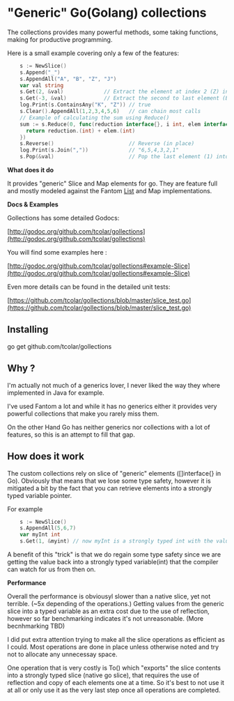 "Generic" Go(Golang) collections
=================================

The collections provides many powerful methods, some taking functions, making for productive programming.

Here is a small example covering only a few of the features:

```go
    s := NewSlice()
    s.Append("_")
    s.AppendAll("A", "B", "Z", "J")
    var val string
    s.Get(2, &val)             // Extract the element at index 2 (Z) into val (string)
    s.Get(-3, &val)            // Extract the second to last element (B) into val
    log.Print(s.ContainsAny("K", "Z")) // true
    s.Clear().AppendAll(1,2,3,4,5,6)   // can chain most calls
    // Example of calculating the sum using Reduce()
    sum := s.Reduce(0, func(reduction interface{}, i int, elem interface{}) interface{} {
      return reduction.(int) + elem.(int)
    })
    s.Reverse()                        // Reverse (in place)
    log.Print(s.Join(","))             // "6,5,4,3,2,1"
    s.Pop(&val)                        // Pop the last element (1) into val
```

**What does it do**

It provides "generic" Slice and Map elements for go.
They are feature full and mostly modeled against the Fantom [List](http://fantom.org/doc/sys/List.html) and Map implementations.

**Docs & Examples**

Gollections has some detailed Godocs:

[http://godoc.org/github.com/tcolar/gollections](http://godoc.org/github.com/tcolar/gollections)

You will find some examples here :

[http://godoc.org/github.com/tcolar/gollections#example-Slice](http://godoc.org/github.com/tcolar/gollections#example-Slice)

Even more details can be found in the detailed unit tests:

[https://github.com/tcolar/gollections/blob/master/slice_test.go](https://github.com/tcolar/gollections/blob/master/slice_test.go)

Installing
----------
go get github.com/tcolar/gollections

Why ?
----
I'm actually not much of a generics lover, I never liked the way they where implemented in Java for example.

I've used Fantom a lot and while it has no generics either it provides very powerful collections that make you rarely miss them.

On the other Hand Go has neither generics nor collections with a lot of features, so this is an attempt to fill that gap.

How does it work
----------------

The custom collections rely on slice of "generic" elements ([]interface{} in Go).
Obviously that means that we lose some type safety, however it is mitigated a bit by
the fact that you can retrieve elements into a strongly typed variable pointer.

For example
```Go
    s := NewSlice()
    s.AppendAll(5,6,7)
    var myInt int
    s.Get(1, &myint) // now myInt is a strongly typed int with the value 6
```

A benefit of this "trick" is that we do regain some type safety since we are getting the
value back into a strongly typed variable(int) that the compiler can watch for us from then on.

**Performance**

Overall the performance is obviousyl slower than a native slice, yet not terrible. (~5x depending of the operations.)
Getting values from the generic slice into a typed variable as an extra cost due to the use of reflection,
however so far benchmarking indicates it's not unreasonable. (More becnhmarking TBD)

I did put extra attention trying to make all the slice operations as efficient as I could.
Most operations are done in place unless otherwise noted and try not to allocate any unnecessay space.

One operation that is very costly is To() which "exports" the slice contents into a strongly typed slice
(native go slice), that requires the use of reflection and copy of each elements one at a time.
So it's best to not use it at all or only use it as the very last step once all operations are completed.





